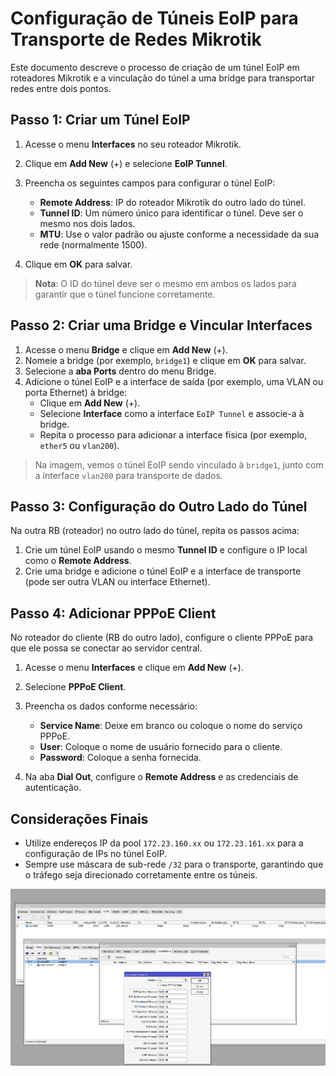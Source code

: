 # Configuração de Túneis EoIP para Transporte de Redes Mikrotik

Este documento descreve o processo de criação de um túnel EoIP em roteadores Mikrotik e a vinculação do túnel a uma bridge para transportar redes entre dois pontos.

## Passo 1: Criar um Túnel EoIP

1. Acesse o menu **Interfaces** no seu roteador Mikrotik.
2. Clique em **Add New** (+) e selecione **EoIP Tunnel**.
3. Preencha os seguintes campos para configurar o túnel EoIP:

   - **Remote Address**: IP do roteador Mikrotik do outro lado do túnel.
   - **Tunnel ID**: Um número único para identificar o túnel. Deve ser o mesmo nos dois lados.
   - **MTU**: Use o valor padrão ou ajuste conforme a necessidade da sua rede (normalmente 1500).

4. Clique em **OK** para salvar.

> **Nota**: O ID do túnel deve ser o mesmo em ambos os lados para garantir que o túnel funcione corretamente.

## Passo 2: Criar uma Bridge e Vincular Interfaces

1. Acesse o menu **Bridge** e clique em **Add New** (+).
2. Nomeie a bridge (por exemplo, `bridge1`) e clique em **OK** para salvar.
3. Selecione a **aba Ports** dentro do menu Bridge.
4. Adicione o túnel EoIP e a interface de saída (por exemplo, uma VLAN ou porta Ethernet) à bridge:
   - Clique em **Add New** (+).
   - Selecione **Interface** como a interface `EoIP Tunnel` e associe-a à bridge.
   - Repita o processo para adicionar a interface física (por exemplo, `ether5` ou `vlan200`).

> Na imagem, vemos o túnel EoIP sendo vinculado à `bridge1`, junto com a interface `vlan200` para transporte de dados.

## Passo 3: Configuração do Outro Lado do Túnel

Na outra RB (roteador) no outro lado do túnel, repita os passos acima:

1. Crie um túnel EoIP usando o mesmo **Tunnel ID** e configure o IP local como o **Remote Address**.
2. Crie uma bridge e adicione o túnel EoIP e a interface de transporte (pode ser outra VLAN ou interface Ethernet).

## Passo 4: Adicionar PPPoE Client

No roteador do cliente (RB do outro lado), configure o cliente PPPoE para que ele possa se conectar ao servidor central.

1. Acesse o menu **Interfaces** e clique em **Add New** (+).
2. Selecione **PPPoE Client**.
3. Preencha os dados conforme necessário:

   - **Service Name**: Deixe em branco ou coloque o nome do serviço PPPoE.
   - **User**: Coloque o nome de usuário fornecido para o cliente.
   - **Password**: Coloque a senha fornecida.

4. Na aba **Dial Out**, configure o **Remote Address** e as credenciais de autenticação.

## Considerações Finais

- Utilize endereços IP da pool `172.23.160.xx` ou `172.23.161.xx` para a configuração de IPs no túnel EoIP.
- Sempre use máscara de sub-rede `/32` para o transporte, garantindo que o tráfego seja direcionado corretamente entre os túneis.

![Tunnel EoIP](img/EoIP.png)
